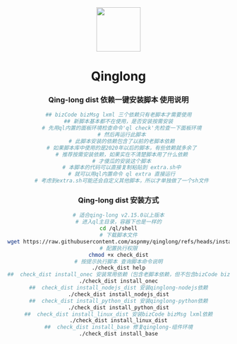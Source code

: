 <div align="center">
<img width="100" src="https://user-images.githubusercontent.com/22700758/191449379-f9f56204-0e31-4a16-be5a-331f52696a73.png">

<h1 align="center">Qinglong</h1>



### Qing-long dist 依赖一键安装脚本 使用说明

```bash
## bizCode bizMsg lxml 三个依赖只有老脚本才需要使用
## 新脚本基本都不在使用，是否安装按需安装
  # 先用ql内置的面板环境检查命令'ql check'先检查一下面板环境
  # 然后再运行此脚本
  # 此脚本安装的依赖包含了以前的老脚本依赖
  # 如果脚本库中使用的是2020年以后的脚本，有些依赖就多余了
  # 推荐按需安装依赖，如果实在不清楚脚本用了什么依赖
  # 才傻瓜的安装这个脚本
  # 本脚本的代码可以直接复制粘贴到 extra.sh中
  # 就可以用ql内置命令 ql extra 直接运行
  # 考虑到extra.sh可能还会自定义其他脚本，所以才单独做了一个sh文件

```
### Qing-long dist 安装方式
```bash
# 适合qing-long v2.15.0以上版本
# 进入ql主目录，容器下也是一样的
cd /ql/shell
# 下载脚本文件
wget https://raw.githubusercontent.com/aspnmy/qinglong/refs/heads/install_dist/shell/check_dist
# 配置执行权限
chmod +x check_dist
# 按提示执行脚本 查询脚本命令说明
./check_dist help
##  check_dist install_onec 安装常用依赖（包含老脚本依赖，但不包含bizCode bizMsg lxml
./check_dist install_onec
##  check_dist install_nodejs_dist 安装qinglong-nodejs依赖
./check_dist install_nodejs_dist
##  check_dist install_python_dist 安装qinglong-python依赖
./check_dist install_python_dist
##  check_dist install_linux_dist 安装bizCode bizMsg lxml依赖
./check_dist install_linux_dist
##  check_dist install_base 修复qinglong-组件环境
./check_dist install_base

```



